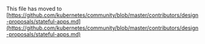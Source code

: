 This file has moved to [https://github.com/kubernetes/community/blob/master/contributors/design-proposals/stateful-apps.md](https://github.com/kubernetes/community/blob/master/contributors/design-proposals/stateful-apps.md)
